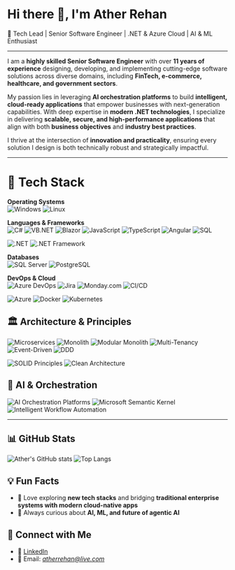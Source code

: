 # Hi there 👋, I'm Ather Rehan  

🚀 Tech Lead | Senior Software Engineer | .NET & Azure Cloud | AI & ML Enthusiast  

---

I am a **highly skilled Senior Software Engineer** with over **11 years of experience** designing, developing, and implementing cutting-edge software solutions across diverse domains, including **FinTech, e-commerce, healthcare, and government sectors**.  

My passion lies in leveraging **AI orchestration platforms** to build **intelligent, cloud-ready applications** that empower businesses with next-generation capabilities. With deep expertise in **modern .NET technologies**, I specialize in delivering **scalable, secure, and high-performance applications** that align with both **business objectives** and **industry best practices**.  

I thrive at the intersection of **innovation and practicality**, ensuring every solution I design is both technically robust and strategically impactful.

---

# 🧰 Tech Stack

**Operating Systems**  
![Windows](https://img.shields.io/badge/Windows-0078D6?style=flat&logo=windows&logoColor=white)  ![Linux](https://img.shields.io/badge/Linux-FCC624?style=flat&logo=linux&logoColor=black)  


**Languages & Frameworks**  
![C#](https://img.shields.io/badge/C%23-239120?style=flat&logo=c-sharp&logoColor=white) ![VB.NET](https://img.shields.io/badge/VB.NET-5C2D91?style=flat&logo=visual-basic&logoColor=white)  ![Blazor](https://img.shields.io/badge/Blazor-5C2D91?style=flat&logo=blazor&logoColor=white)  ![JavaScript](https://img.shields.io/badge/JavaScript-F7DF1E?style=flat&logo=javascript&logoColor=black)  ![TypeScript](https://img.shields.io/badge/TypeScript-3178C6?style=flat&logo=typescript&logoColor=white)  ![Angular](https://img.shields.io/badge/Angular-DD0031?style=flat&logo=angular&logoColor=white) ![SQL](https://img.shields.io/badge/SQL-CC2927?style=flat&logo=microsoft-sql-server&logoColor=white)   

![.NET](https://img.shields.io/badge/.NET-512BD4?style=flat&logo=dotnet&logoColor=white) ![.NET Framework](https://img.shields.io/badge/.NET%20Framework-68217A?style=flat&logo=dotnet&logoColor=white)  


**Databases**  
![SQL Server](https://img.shields.io/badge/SQL%20Server-CC2927?style=flat&logo=microsoft-sql-server&logoColor=white)  ![PostgreSQL](https://img.shields.io/badge/PostgreSQL-4169E1?style=flat&logo=postgresql&logoColor=white)  


**DevOps & Cloud**  
![Azure DevOps](https://img.shields.io/badge/Azure%20DevOps-0078D4?style=flat&logo=azure-devops&logoColor=white)  ![Jira](https://img.shields.io/badge/Jira-0052CC?style=flat&logo=jira&logoColor=white)  ![Monday.com](https://img.shields.io/badge/Monday.com-ff3d00?style=flat&logo=monday&logoColor=white)  ![CI/CD](https://img.shields.io/badge/CI%2FCD-2088FF?style=flat&logo=github-actions&logoColor=white)

![Azure](https://img.shields.io/badge/Microsoft%20Azure-0078D4?style=flat&logo=microsoft-azure&logoColor=white)  ![Docker](https://img.shields.io/badge/Docker-2496ED?style=flat&logo=docker&logoColor=white)  ![Kubernetes](https://img.shields.io/badge/Kubernetes-326CE5?style=flat&logo=kubernetes&logoColor=white)  


## 🏛 Architecture & Principles

![Microservices](https://img.shields.io/badge/Microservices-5CDB95?style=flat&logo=appveyor&logoColor=white) ![Monolith](https://img.shields.io/badge/Monolith-05386B?style=flat&logo=appveyor&logoColor=white)  ![Modular Monolith](https://img.shields.io/badge/Modular%20Monolith-379683?style=flat&logo=appveyor&logoColor=white)   ![Multi-Tenancy](https://img.shields.io/badge/Multi--Tenancy-SaaS-8EE4AF?style=flat) ![Event-Driven](https://img.shields.io/badge/Event-Driven-05386B?style=flat&logo=appveyor&logoColor=white)  ![DDD](https://img.shields.io/badge/Domain-Driven%20Design-379683?style=flat&logo=appveyor&logoColor=white)  

![SOLID Principles](https://img.shields.io/badge/SOLID%20Principles-5CDB95?style=flat&logo=appveyor&logoColor=white) ![Clean Architecture](https://img.shields.io/badge/Clean%20Architecture-8EE4AF?style=flat&logo=appveyor&logoColor=white)   
 

## 🤖 AI & Orchestration

![AI Orchestration Platforms](https://img.shields.io/badge/AI%20Orchestration%20Platforms-FF6F61?style=flat) ![Microsoft Semantic Kernel](https://img.shields.io/badge/Microsoft%20Semantic%20Kernel-0078D4?style=flat)  ![Intelligent Workflow Automation](https://img.shields.io/badge/Intelligent%20Workflow%20Automation-5CDB95?style=flat)  
 
---

## 📊 GitHub Stats
![Ather's GitHub stats](https://github-readme-stats.vercel.app/api?username=atherrehan&show_icons=true&theme=radical)
![Top Langs](https://github-readme-stats.vercel.app/api/top-langs/?username=atherrehan&layout=compact&theme=radical)  

## 💡 Fun Facts
- 🎯 Love exploring **new tech stacks** and bridging **traditional enterprise systems with modern cloud-native apps**  
- 📖 Always curious about **AI, ML, and future of agentic AI**

## 🤝 Connect with Me
- 💼 [LinkedIn](https://www.linkedin.com/in/atherrehan)  
- 📧 Email: *atherrehan@live.com*  
